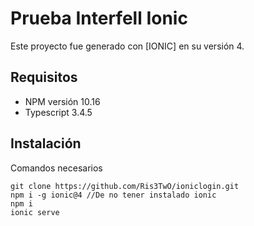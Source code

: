 # Prueba Interfell Ionic

Este proyecto fue generado con [IONIC] en su versión 4.

## Requisitos

- NPM versión 10.16
- Typescript 3.4.5

## Instalación

Comandos necesarios
```
git clone https://github.com/Ris3TwO/ioniclogin.git
npm i -g ionic@4 //De no tener instalado ionic
npm i
ionic serve
```

